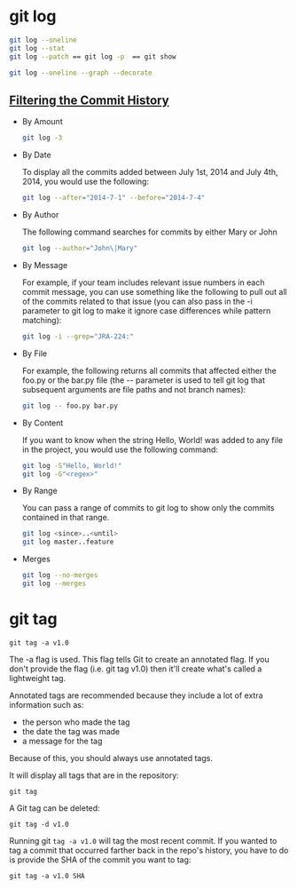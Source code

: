 # git log

```bash
git log --oneline
git log --stat
git log --patch == git log -p  == git show
```

```bash
git log --oneline --graph --decorate
```

## [Filtering the Commit History](https://www.atlassian.com/git/tutorials/git-log)

-   By Amount
    ```bash
    git log -3
    ```
-   By Date

    To display all the commits added between July 1st, 2014 and July 4th, 2014, you would use the following:

    ```bash
    git log --after="2014-7-1" --before="2014-7-4"
    ```

-   By Author

    The following command searches for commits by either Mary or John

    ```bash
    git log --author="John\|Mary"
    ```

-   By Message

    For example, if your team includes relevant issue numbers in each commit message, you can use something like the following to pull out all of the commits related to that issue (you can also pass in the -i parameter to git log to make it ignore case differences while pattern matching):

    ```bash
    git log -i --grep="JRA-224:"
    ```

-   By File

    For example, the following returns all commits that affected either the foo.py or the bar.py file (the -- parameter is used to tell git log that subsequent arguments are file paths and not branch names):

    ```bash
    git log -- foo.py bar.py
    ```

-   By Content

    If you want to know when the string Hello, World! was added to any file in the project, you would use the following command:

    ```bash
    git log -S"Hello, World!"
    git log -G"<regex>"
    ```

-   By Range

     You can pass a range of commits to git log to show only the commits contained in that range.

    ```bash
    git log <since>..<until>
    git log master..feature
    ```

-   Merges
    ```bash
    git log --no-merges
    git log --merges
    ```

# git tag

    git tag -a v1.0

The -a flag is used. This flag tells Git to create an annotated flag. If you don't provide the flag (i.e. git tag v1.0) then it'll create what's called a lightweight tag.

Annotated tags are recommended because they include a lot of extra information such as:

-   the person who made the tag
-   the date the tag was made
-   a message for the tag

Because of this, you should always use annotated tags.

It will display all tags that are in the repository:

    git tag

A Git tag can be deleted:

    git tag -d v1.0

Running git `tag -a v1.0` will tag the most recent commit. If you wanted to tag a commit that occurred farther back in the repo's history, you have to do is provide the SHA of the commit you want to tag:

    git tag -a v1.0 SHA
